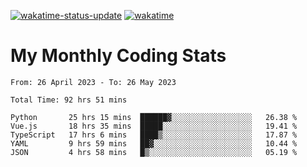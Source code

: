 [![wakatime-status-update](https://github.com/noopurphalak/noopurphalak/workflows/wakatime-status-update/badge.svg)](https://github.com/noopurphalak/noopurphalak/actions/workflows/main.yml)
[![wakatime](https://wakatime.com/badge/user/80ace140-ef40-4fdd-b8ed-f3be3d2e1aea.svg)](https://wakatime.com/@80ace140-ef40-4fdd-b8ed-f3be3d2e1aea)

# My Monthly Coding Stats

<!--START_SECTION:waka-->

```text
From: 26 April 2023 - To: 26 May 2023

Total Time: 92 hrs 51 mins

Python       25 hrs 15 mins  ██████▓░░░░░░░░░░░░░░░░░░   26.38 %
Vue.js       18 hrs 35 mins  █████░░░░░░░░░░░░░░░░░░░░   19.41 %
TypeScript   17 hrs 6 mins   ████▒░░░░░░░░░░░░░░░░░░░░   17.87 %
YAML         9 hrs 59 mins   ██▓░░░░░░░░░░░░░░░░░░░░░░   10.44 %
JSON         4 hrs 58 mins   █▒░░░░░░░░░░░░░░░░░░░░░░░   05.19 %
```

<!--END_SECTION:waka-->
